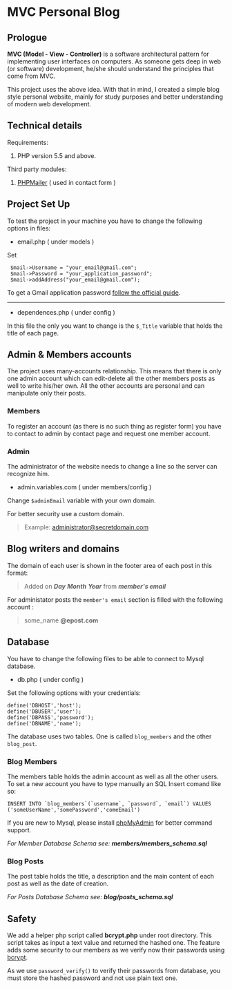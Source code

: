 MVC Personal Blog
========================

## Prologue

**MVC  (Model - View - Controller)** is a software architectural pattern for implementing user interfaces on computers. As someone gets deep in web (or software)  development, he/she should understand the principles that come from MVC. 

This project uses the above idea. With that in mind, I created a simple blog style personal website, mainly for study purposes and better understanding of modern web development.


## Technical details

Requirements:

 1. PHP version 5.5 and above.

Third party modules:

 1. [PHPMailer](https://github.com/PHPMailer/PHPMailer) ( used in contact form )
 
## Project Set Up

To test the project in your machine you have to change the following options in files:



- email.php ( under models )

Set 

   

     $mail->Username = "your_email@gmail.com";
     $mail->Password = "your_application_password";
     $mail->addAddress("your_email@gmail.com");

To get a Gmail application password [follow the official guide](https://support.google.com/mail/answer/185833?hl=en).


----------
 - dependences.php ( under config )

In this file the only you want to change is the `$_Title` variable that holds the title of each page.

## Admin & Members accounts

The project uses many-accounts relationship. This means that there is only one admin account which can edit-delete all the other members posts as well to write his/her own. All the other accounts are personal and can manipulate only their posts. 

### Members

To register an account (as there is no such thing as register form) you have to contact to admin by contact page and request one member account. 

### Admin

The administrator of the website needs to change a line so the server can recognize him. 

 - admin.variables.com ( under members/config )

Change `$adminEmail` variable with your own domain. 

For better security use a custom domain.

> Example:
> administrator@secretdomain.com


## Blog writers and domains

The domain of each user is shown in the footer area of each post in this format:

> Added on ***Day*** ***Month*** ***Year*** from ***member's email*** 

For administator posts the `member's email` section is filled with the following account :

> some_name **@epost.com**

## Database

You have to change the following files to be able to connect to Mysql database.

 - db.php ( under config )

Set the following options with your credentials:

    define('DBHOST','host');
    define('DBUSER','user');
    define('DBPASS','password');
    define('DBNAME','name');

The database uses two tables. One is called `blog_members`  and the other `blog_post`.

### Blog Members

The members table holds the admin account as well as all the other users. To set a new account you have to type manually an SQL Insert comand like so:

    INSERT INTO `blog_members`(`username`, `password`, `email`) VALUES ('someUserName','somePassword','comeEmail')

If you are new to Mysql, please install [phpMyAdmin](http://docs.phpmyadmin.net/en/latest/setup.html) for better command support.

  *For Member Database Schema see:  **members/members_schema.sql***

### Blog Posts

The post table holds the title, a description and the main content of each post as well as the date of creation.

  *For Posts Database Schema see:  **blog/posts_schema.sql***

## Safety

We add a helper php script called **bcrypt.php** under root directory. This script takes as input a text value and returned the hashed one. 
The feature adds some security to our members as we verify now their passwords using [bcrypt](https://secure.php.net/manual/en/function.password-hash.php).

As we use `password_verify()` to verify their passwords from database, you must store the hashed password and not use plain text one.
